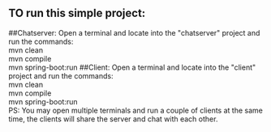 ## TO run this simple project:
##Chatserver:
Open a terminal and locate into the "chatserver" project and run the commands:      
mvn clean     
mvn compile      
mvn spring-boot:run
##Client:
Open a terminal and locate into the "client" project and run the commands:  
mvn clean       
mvn compile      
mvn spring-boot:run    
PS: You may open multiple terminals and run a couple of clients at the same time, the clients will share the server and chat with each other.